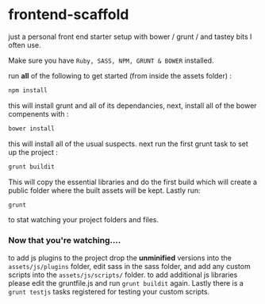 frontend-scaffold
=================

just a personal front end starter setup with bower / grunt / and tastey bits I often use. 

Make sure you have `Ruby, SASS, NPM, GRUNT & BOWER` installed.

run **all** of the following to get started (from inside the assets folder) : 

```bash
npm install
```

this will install grunt and all of its dependancies, next, install all of the bower compenents with :

```bash
bower install
```

this will install all of the usual suspects. next  run the first grunt task to set up the project :

```bash
grunt buildit
```

This will copy the essential libraries and do the first build which will create a public folder where the built assets will be kept.  Lastly run:

```bash
grunt
```
to stat watching your project folders and files.


### Now that you're watching....
to add js plugins to the project drop the **unminified** versions into the `assets/js/plugins` folder, edit sass in the sass folder, and add any custom scripts into the `assets/js/scripts/` folder.  to add additional js libraries please edit the gruntfile.js and run `grunt buildit` again.  Lastly there is a `grunt testjs` tasks registered for testing your custom scripts.



